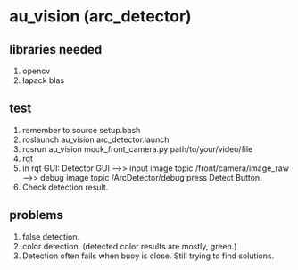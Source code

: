 # au_vision (arc_detector)
## libraries needed
1. opencv
2. lapack blas

## test
1. remember to source setup.bash
2. roslaunch au_vision arc_detector.launch
3. rosrun au_vision mock_front_camera.py path/to/your/video/file
4. rqt
5. in rqt GUI:
    Detector GUI 
    -->> input image topic /front/camera/image_raw
    -->> debug image topic /ArcDetector/debug
    press Detect Button.
6. Check detection result.    
  
## problems
1. false detection.
2. color detection. (detected color results are mostly, green.)
3. Detection often fails when buoy is close. Still trying to find solutions.

